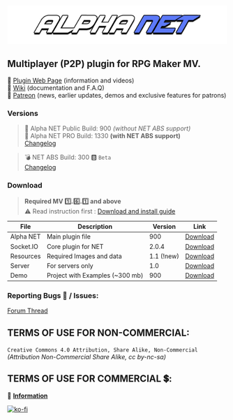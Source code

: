 ![](https://github.com/KageDesu/TestRepo/blob/master/TitleName.png)

## Multiplayer (P2P) plugin for RPG Maker MV.


📄 [Plugin Web Page](https://kagedesuworkshop.blogspot.com/p/alpha-net.html) (information and videos)  
📄 [Wiki](https://github.com/KageDesu/AlphaNET/wiki) (documentation and F.A.Q)  
🔴 [Patreon](https://www.patreon.com/KageDesu) (news, earlier updates, demos and exclusive features for patrons)

### Versions 
> 🔷 Alpha NET Public Build: 900 _(without NET ABS support)_  
> 🔶 Alpha NET PRO Build: 1330 **(with NET ABS support)**  
> [Changelog](https://github.com/KageDesu/AlphaNET/blob/master/Changelog.md)


> 💣 NET ABS Build: 300 🅱️ `Beta`  
> [Changelog](https://github.com/KageDesu/AlphaNET/blob/master/Changelog_ABS.md)

### Download
> **Required MV 1️⃣.6️⃣.1️⃣  and above**  
⚠️ Read instruction first : [Download and install guide](https://github.com/KageDesu/AlphaNET/wiki/Download-and-install-guide)

| File | Description | Version |Link| 
| --- | --- | --- | --- |
|Alpha NET | Main plugin file | 900 | [Download](https://www.dropbox.com/s/ojqlcys1ytbp96m/Alpha_NET_build.js?dl=0)
|Socket.IO | Core plugin for NET | 2.0.4 | [Download](https://www.dropbox.com/s/7814an9yld78jts/SocketIO.js?dl=0)
|Resources | Required Images and data | 1.1 (!new) | [Download](https://www.dropbox.com/s/12w41kxg3gjx4sr/Resources_11.zip?dl=0)
|Server | For servers only | 1.0 | [Download](https://www.dropbox.com/s/9v6qfhj09dvsgmq/server_10.zip?dl=0)
|Demo | Project with Examples (~300 mb) | 900 | [Download](https://www.dropbox.com/s/p08hmegr72gu817/AlphaNET_0.7.900_Demo.rar?dl=0)

### Reporting Bugs 🐛 / Issues:
[Forum Thread](https://forums.rpgmakerweb.com/index.php?threads/alpha-net-rpg-mv-multiplayer.92246/)

## TERMS OF USE FOR NON-COMMERCIAL:
`Creative Commons 4.0 Attribution, Share Alike, Non-Commercial`  
*(Attribution Non-Commercial Share Alike, cc by-nc-sa)*

## TERMS OF USE FOR COMMERCIAL 💲:
📄 [**Information**](https://github.com/KageDesu/AlphaNET/wiki/USE-FOR-COMMERCIAL)

[![ko-fi](https://www.ko-fi.com/img/githubbutton_sm.svg)](https://ko-fi.com/V7V81FBXW)
